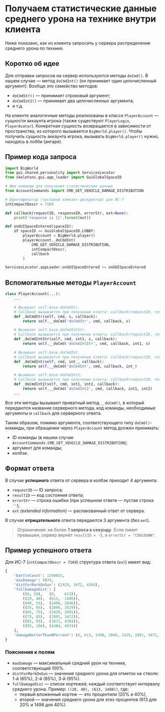 # Получаем статистические данные среднего урона на технике внутри клиента

Ниже показано, как из клиента запросить у сервера распределение среднего урона по технике.

## Коротко об идее

Для отправки запросов на сервер используются методы `doCmd()`. В нашем случае — метод `doCmdInt()` (он принимает один целочисленный аргумент). Вообще это семейство методов:

- `doCmdStr()` — принимает строковый аргумент;
- `doCmdInt2()` — принимает два целочисленных аргумента;
- и т.д.

На клиенте аналогичные методы реализованы в классе `PlayerAccount` — сущности аккаунта игрока (также существуют `PlayerLogin`, `PlayerAvatar`). Конкретная сущность возвращается в зависимости от пространства, из которого вызывается `BigWorld.player()`. Чтобы получить сущность аккаунта игрока, вызывать `BigWorld.player()` нужно, находясь в лобби (ангаре).

## Пример кода запроса

```python :line-numbers {1}
import BigWorld
from gui.shared.personality import ServicesLocator
from skeletons.gui.app_loader import GuiGlobalSpaceID

# Имя команды для получения статистических данных
from AccountCommands import CMD_GET_VEHICLE_DAMAGE_DISTRIBUTION

# Идентификатор (числовой компакт-дескриптор) для ИС-7
intCompactDescr = 7169

def callback(requestID, responseID, errorStr, ext=None):
    print('response is {}'.format(ext))

def onGUISpaceEntered(spaceID):
    if spaceID == GuiGlobalSpaceID.LOBBY:
        playerAccount = BigWorld.player()
        playerAccount._doCmdInt(
            CMD_GET_VEHICLE_DAMAGE_DISTRIBUTION,
            intCompactDescr,
            callback
        )

ServicesLocator.appLoader.onGUISpaceEntered += onGUISpaceEntered
```

## Вспомогательные методы `PlayerAccount`

```python :line-numbers {1}
class PlayerAccount(...):
    ...

    # Вызывает self.base.doCmdStr.
    # Callback вызывается при получении ответа: callback(requestID, resultID).
    def _doCmdStr(self, cmd, s, callback):
        return self.__doCmd('doCmdStr', cmd, callback, s)

    # Вызывает self.base.doCmdIntStr.
    # Callback вызывается при получении ответа: callback(requestID, resultID).
    def _doCmdIntStr(self, cmd, int1, s, callback):
        return self.__doCmd('doCmdIntStr', cmd, callback, int1, s)

    # Вызывает self.base.doCmdInt.
    # Callback вызывается при получении ответа: callback(requestID, resultID).
    def _doCmdInt(self, cmd, int_, callback):
        return self.__doCmd('doCmdInt', cmd, callback, int_)

    # Вызывает self.base.doCmdInt2.
    # Callback вызывается при получении ответа: callback(requestID, resultID).
    def _doCmdInt2(self, cmd, int1, int2, callback):
        return self.__doCmd('doCmdInt2', cmd, callback, int1, int2)
    ...
```

Все эти методы вызывают приватный метод `__doCmd()`, в который передаются название серверного метода, код команды, необходимые аргументы и `callback` для серверного ответа.

Таким образом, помимо аргумента, соответствующего типу `doCmd()`-команды, при обращении через `PlayerAccount` метод должен принимать:
- ID команды (в нашем случае `AccountCommands.CMD_GET_VEHICLE_DAMAGE_DISTRIBUTION`);
- аргумент для команды;
- колбэк.

## Формат ответа

В случае **успешного** ответа от сервера в колбэк приходит 4 аргумента:

- `requestID` — ID запроса;
- `resultID` — код состояния ответа;
- `errorStr` — строка ошибки (при успешном ответе — пустая строка `''`);
- `ext` *(extended information)* — распакованный ответ от сервера.

В случае **отрицательного** ответа передаются 3 аргумента (без `ext`).

> Ограничение: не более **1 запроса в секунду**. Если лимит превышен, сервер вернёт `resultID = -5`, а `errorStr = "COOLDOWN"`.

## Пример успешного ответа

Для ИС-7 (`intCompactDescr = 7169`) структура ответа (`ext`) имеет вид:

```python
{
    'battleCount': 1299652,
    'maxDamage': 4974,
    'distForMarkOnGun': (2429, 3472, 4304),
    'fullDamageDist': [
        ((0, 20),   (0,    613)),
        ((20, 40),  (613,  1498)),
        ((40, 55),  (1498, 2046)),
        ((55, 65),  (2046, 2429)),
        ((65, 75),  (2429, 2891)),
        ((75, 85),  (2891, 3472)),
        ((85, 95),  (3472, 4304)),
        ((95, 100), (4304, 4974))
    ],
    'damageBetterThanNPercent': (0, 613, 1498, 2046, 2429, 2891, 3472, 4304, 4974)
}
```

### Пояснения к полям

- `maxDamage` — максимальный средний урон на технике, соответствующий 100%.
- `distForMarkOnGun` — значения среднего урона для отметок на стволе: 1-й (65%), 2-й (85%), 3-й (95%).
- `fullDamageDist` — список кортежей; каждый соответствует интервалу среднего урона.
Пример: `((20, 40), (613, 1498))`, где:
  - первый вложенный кортеж — это процентили (20% и 40%),
  - второй — значения среднего урона для этих процентов (613 для 20% и 1498 для 40%).
